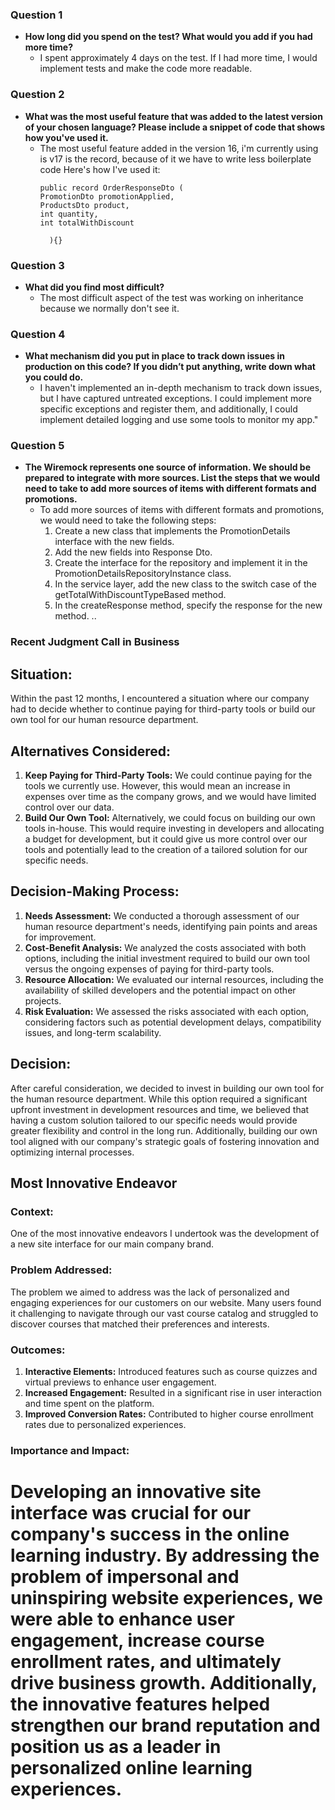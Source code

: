 ### Question 1
- **How long did you spend on the test? What would you add if you had more time?**
    - I spent approximately 4 days on the test. If I had more time, I would implement tests and make the code more readable.

### Question 2
- **What was the most useful feature that was added to the latest version of your chosen language? Please include a snippet of code that shows how you've used it.**
    - The most useful feature added in the version 16, i'm currently using is v17 is the record, because of it we have to write less boilerplate code Here's how I've used it:
      ```
      public record OrderResponseDto (
      PromotionDto promotionApplied,
      ProductsDto product,
      int quantity,
      int totalWithDiscount
        
        ){}
        ```

### Question 3
- **What did you find most difficult?**
    - The most difficult aspect of the test was working on inheritance because we normally don't see it.

### Question 4
- **What mechanism did you put in place to track down issues in production on this code? If you didn’t put anything, write down what you could do.**
    - I haven't implemented an in-depth mechanism to track down issues, but I have captured untreated exceptions. I could implement more specific exceptions and register them, and additionally, I could implement detailed logging and use some tools to monitor my app."
### Question 5
- **The Wiremock represents one source of information. We should be prepared to integrate with more sources. List the steps that we would need to take to add more sources of items with different formats and promotions.**
    - To add more sources of items with different formats and promotions, we would need to take the following steps:
        1. Create a new class that implements the PromotionDetails interface with the new fields.
        2. Add the new fields into Response Dto.
        3. Create the interface for the repository and implement it in the PromotionDetailsRepositoryInstance class.
        4. In the service layer, add the new class to the switch case of the getTotalWithDiscountTypeBased method.
        5. In the createResponse method, specify the response for the new method.
           ..
### Recent Judgment Call in Business

## Situation:
Within the past 12 months, I encountered a situation where our company had to decide whether to continue paying for third-party tools or build our own tool for our human resource department.

## Alternatives Considered:
1. **Keep Paying for Third-Party Tools:** We could continue paying for the tools we currently use. However, this would mean an increase in expenses over time as the company grows, and we would have limited control over our data.
2. **Build Our Own Tool:** Alternatively, we could focus on building our own tools in-house. This would require investing in developers and allocating a budget for development, but it could give us more control over our tools and potentially lead to the creation of a tailored solution for our specific needs.

## Decision-Making Process:
1. **Needs Assessment:** We conducted a thorough assessment of our human resource department's needs, identifying pain points and areas for improvement.
2. **Cost-Benefit Analysis:** We analyzed the costs associated with both options, including the initial investment required to build our own tool versus the ongoing expenses of paying for third-party tools.
3. **Resource Allocation:** We evaluated our internal resources, including the availability of skilled developers and the potential impact on other projects.
4. **Risk Evaluation:** We assessed the risks associated with each option, considering factors such as potential development delays, compatibility issues, and long-term scalability.

## Decision:
After careful consideration, we decided to invest in building our own tool for the human resource department. While this option required a significant upfront investment in development resources and time, we believed that having a custom solution tailored to our specific needs would provide greater flexibility and control in the long run. Additionally, building our own tool aligned with our company's strategic goals of fostering innovation and optimizing internal processes.

## Most Innovative Endeavor

### Context:
One of the most innovative endeavors I undertook was the development of a new site interface for our main company brand.

### Problem Addressed:
The problem we aimed to address was the lack of personalized and engaging experiences for our customers on our website. Many users found it challenging to navigate through our vast course catalog and struggled to discover courses that matched their preferences and interests.

### Outcomes:
1. **Interactive Elements:** Introduced features such as course quizzes and virtual previews to enhance user engagement.
2. **Increased Engagement:** Resulted in a significant rise in user interaction and time spent on the platform.
3. **Improved Conversion Rates:** Contributed to higher course enrollment rates due to personalized experiences.

### Importance and Impact:
Developing an innovative site interface was crucial for our company's success in the online learning industry. By addressing the problem of impersonal and uninspiring website experiences, we were able to enhance user engagement, increase course enrollment rates, and ultimately drive business growth. Additionally, the innovative features helped strengthen our brand reputation and position us as a leader in personalized online learning experiences.
=======




